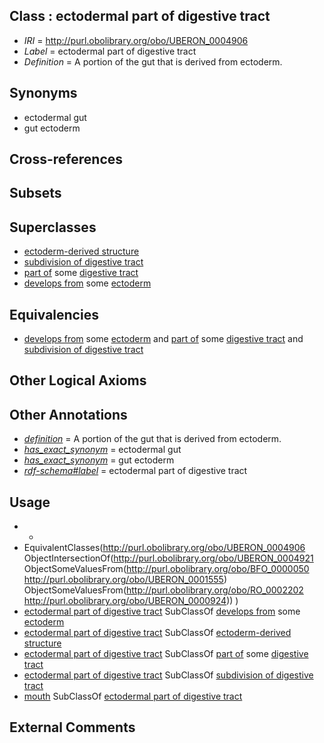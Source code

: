 
## Class : ectodermal part of digestive tract

 * *IRI* = http://purl.obolibrary.org/obo/UBERON_0004906
 * *Label* = ectodermal part of digestive tract
 * *Definition* = A portion of the gut that is derived from ectoderm.

## Synonyms

 * ectodermal gut
 * gut ectoderm

## Cross-references


## Subsets


## Superclasses

 * [ectoderm-derived structure](../../UBERON/21/UBERON_0004121.md)
 * [subdivision of digestive tract](../../UBERON/21/UBERON_0004921.md)
 * [part of](../../BFO/50/BFO_0000050.md) some [digestive tract](../../UBERON/55/UBERON_0001555.md)
 * [develops from](../../RO/02/RO_0002202.md) some [ectoderm](../../UBERON/24/UBERON_0000924.md)

## Equivalencies

 * [develops from](../../RO/02/RO_0002202.md) some [ectoderm](../../UBERON/24/UBERON_0000924.md) and [part of](../../BFO/50/BFO_0000050.md) some [digestive tract](../../UBERON/55/UBERON_0001555.md) and [subdivision of digestive tract](../../UBERON/21/UBERON_0004921.md)

## Other Logical Axioms


## Other Annotations

 * *[definition](../../IAO/15/IAO_0000115.md)* = A portion of the gut that is derived from ectoderm.
 * *[has_exact_synonym](../../ym/oboInOwl#hasExactSynonym.md)* = ectodermal gut
 * *[has_exact_synonym](../../ym/oboInOwl#hasExactSynonym.md)* = gut ectoderm
 * *[rdf-schema#label](../../el/rdf-schema#label.md)* = ectodermal part of digestive tract

## Usage

 * -
 * EquivalentClasses(<http://purl.obolibrary.org/obo/UBERON_0004906> ObjectIntersectionOf(<http://purl.obolibrary.org/obo/UBERON_0004921> ObjectSomeValuesFrom(<http://purl.obolibrary.org/obo/BFO_0000050> <http://purl.obolibrary.org/obo/UBERON_0001555>) ObjectSomeValuesFrom(<http://purl.obolibrary.org/obo/RO_0002202> <http://purl.obolibrary.org/obo/UBERON_0000924>)) )
 * [ectodermal part of digestive tract](../../UBERON/06/UBERON_0004906.md) SubClassOf [develops from](../../RO/02/RO_0002202.md) some [ectoderm](../../UBERON/24/UBERON_0000924.md)
 * [ectodermal part of digestive tract](../../UBERON/06/UBERON_0004906.md) SubClassOf [ectoderm-derived structure](../../UBERON/21/UBERON_0004121.md)
 * [ectodermal part of digestive tract](../../UBERON/06/UBERON_0004906.md) SubClassOf [part of](../../BFO/50/BFO_0000050.md) some [digestive tract](../../UBERON/55/UBERON_0001555.md)
 * [ectodermal part of digestive tract](../../UBERON/06/UBERON_0004906.md) SubClassOf [subdivision of digestive tract](../../UBERON/21/UBERON_0004921.md)
 * [mouth](../../UBERON/65/UBERON_0000165.md) SubClassOf [ectodermal part of digestive tract](../../UBERON/06/UBERON_0004906.md)

## External Comments

